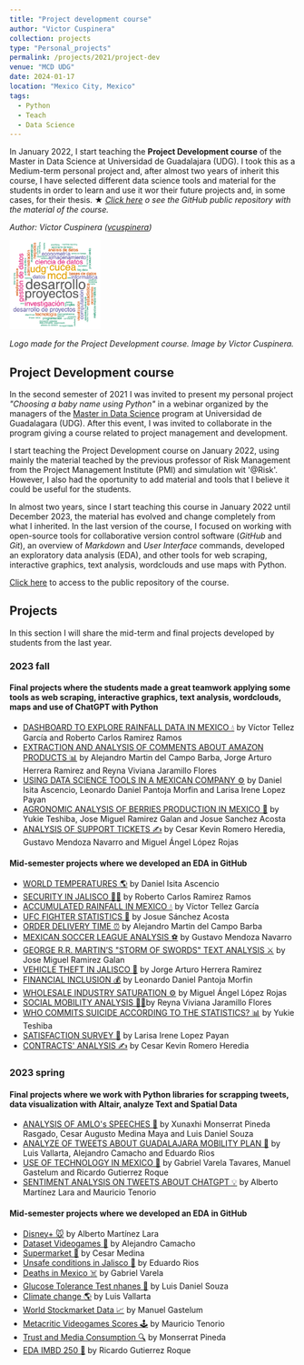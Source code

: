 ```yaml
---
title: "Project development course"
author: "Victor Cuspinera"
collection: projects
type: "Personal_projects"
permalink: /projects/2021/project-dev
venue: "MCD UDG"
date: 2024-01-17
location: "Mexico City, Mexico"
tags:
  - Python
  - Teach
  - Data Science
---
```


In January 2022, I start teaching the __Project Development course__ of the Master in Data Science at Universidad de Guadalajara (UDG). I took this as a Medium-term personal project and, after almost two years of inherit this course, I have selected different data science tools and material for the students in order to learn and use it wor their future projects and, in some cases, for their thesis. 
$\bigstar$ *[Click here](https://github.com/vcuspinera/UDG_MCD_Project_Dev_I) o see the GitHub public repository with the material of the course.*  

*Author: Victor Cuspinera ([vcuspinera](https://github.com/vcuspinera))*  

<img src="/images/project_dev_logo.png" width="160" align="centre">

_Logo made for the Project Development course. Image by Victor Cuspinera._

## Project Development course
In the second semester of 2021 I was invited to present my personal project *"Choosing a baby name using Python"* in a webinar organized by the managers of the [Master in Data Science](https://mcd.cucea.udg.mx) program at Universidad de Guadalagara (UDG). After this event, I was invited to collaborate in the program giving a course related to project management and development.

I start teaching the Project Development course on January 2022, using mainly the material teached by the previous professor of Risk Management from the Project Management Institute (PMI) and simulation wit '@Risk'. However, I also had the oportunity to add material and tools that I believe it could be useful for the students.

In almost two years, since I start teaching this course in January 2022 until December 2023, the material has evolved and change completely from what I inherited. In the last version of the course, I focused on working with open-source tools for collaborative version control software (*GitHub* and *Git*), an overview of *Markdown* and *User Interface* commands, developed an exploratory data analysis (EDA), and other tools for web scraping, interactive graphics, text analysis, wordclouds and use maps with Python. 

[Click here](https://github.com/vcuspinera/UDG_MCD_Project_Dev_I) to access to the public repository of the course.

## Projects
In this section I will share the mid-term and final projects developed by students from the last year.

### 2023 fall

#### Final projects where the students made a great teamwork applying some tools as web scraping, interactive graphics, text analysis, wordclouds, maps and use of ChatGPT with Python

- [DASHBOARD TO EXPLORE RAINFALL DATA IN MEXICO 💧](https://lnkd.in/ddQPFgJ8) by Víctor Tellez García and Roberto Carlos Ramirez Ramos
- [EXTRACTION AND ANALYSIS OF COMMENTS ABOUT AMAZON PRODUCTS 📊](https://lnkd.in/dxtUiJyF) by Alejandro Martin del Campo Barba, Jorge Arturo Herrera Ramirez and Reyna Viviana Jaramillo Flores
- [USING DATA SCIENCE TOOLS IN A MEXICAN COMPANY ⚙️](https://lnkd.in/dEMKYjM5) by Daniel Isita Ascencio, Leonardo Daniel Pantoja Morfin and Larisa Irene Lopez Payan
- [AGRONOMIC ANALYSIS OF BERRIES PRODUCTION IN MEXICO 🍒](https://lnkd.in/dNJ7creD) by Yukie Teshiba, Jose Miguel Ramirez Galan and Josue Sanchez Acosta
- [ANALYSIS OF SUPPORT TICKETS ✍️](https://lnkd.in/d8X9r2wx) by Cesar Kevin Romero Heredia, Gustavo Mendoza Navarro and Miguel Ángel López Rojas

#### Mid-semester projects where we developed an EDA in GitHub

- [WORLD TEMPERATURES 🌎](https://lnkd.in/g8d8KjzR) by Daniel Isita Ascencio
- [SECURITY IN JALISCO 👮‍♀️](https://lnkd.in/gyEbGTBC) by Roberto Carlos Ramirez Ramos
- [ACCUMULATED RAINFALL IN MEXICO 💧](https://lnkd.in/g2BNYBaB) by Víctor Tellez García
- [UFC FIGHTER STATISTICS 👊](https://lnkd.in/gX4M4pXj) by Josue Sánchez Acosta
- [ORDER DELIVERY TIME ⏰](https://lnkd.in/ghq-Zcan) by Alejandro Martin del Campo Barba
- [MEXICAN SOCCER LEAGUE ANALYSIS ⚽️](https://lnkd.in/gEriMWka) by Gustavo Mendoza Navarro
- [GEORGE R.R. MARTIN’S "STORM OF SWORDS" TEXT ANALYSIS ⚔️](https://lnkd.in/geimaKvW) by Jose Miguel Ramirez Galan
- [VEHICLE THEFT IN JALISCO 🚗](https://lnkd.in/gmN8TGSY) by Jorge Arturo Herrera Ramirez
- [FINANCIAL INCLUSION 💰](https://lnkd.in/gZHSjxNQ) by Leonardo Daniel Pantoja Morfin
- [WHOLESALE INDUSTRY SATURATION ⚙️](https://lnkd.in/ghAwSW78) by Miguel Ángel López Rojas
- [SOCIAL MOBILITY ANALYSIS 👩‍🎓](https://lnkd.in/gH8Cnchq)by Reyna Viviana Jaramillo Flores
- [WHO COMMITS SUICIDE ACCORDING TO THE STATISTICS? 📊](https://lnkd.in/gN4MGJtU) by Yukie Teshiba
- [SATISFACTION SURVEY 📕](https://lnkd.in/gSppGUsb) by Larisa Irene Lopez Payan
- [CONTRACTS' ANALYSIS ✍️](https://lnkd.in/gAFQH6b7) by Cesar Kevin Romero Heredia

### 2023 spring

#### Final projects where we work with Python libraries for scrapping tweets, data visualization with Altair, analyze Text and Spatial Data

- [ANALYSIS OF AMLO's SPEECHES 📌](https://lnkd.in/g34tar5k) by Xunaxhi Monserrat Pineda Rasgado, Cesar Augusto Medina Maya and Luis Daniel Souza
- [ANALYZE OF TWEETS ABOUT GUADALAJARA MOBILITY PLAN 🚙](https://lnkd.in/gY6SEj78) by Luis Vallarta, Alejandro Camacho and Eduardo Rios
- [USE OF TECHNOLOGY IN MEXICO 📡](https://lnkd.in/g-xW-p6r) by Gabriel Varela Tavares, Manuel Gastelum and Ricardo Gutierrez Roque
- [SENTIMENT ANALYSIS ON TWEETS ABOUT CHATGPT 💡](https://lnkd.in/gNUKwuMx) by Alberto Martínez Lara and Mauricio Tenorio

#### Mid-semester projects where we developed an EDA in GitHub

- [Disney+ 🐭](https://lnkd.in/dTVN6-Nd) by Alberto Martínez Lara
- [Dataset Videogames 👾](https://lnkd.in/du4kyUuU) by Alejandro Camacho
- [Supermarket 🥕](https://lnkd.in/dcq-U4G5) by Cesar Medina
- [Unsafe conditions in Jalisco 🔫](https://lnkd.in/dWCHXzpG) by Eduardo Rios
- [Deaths in Mexico ☠️](https://lnkd.in/dvRQ4Zsn) by Gabriel Varela
- [Glucose Tolerance Test nhanes 💊](https://lnkd.in/d-FwXRkx) by Luis Daniel Souza
- [Climate change 🌎](https://lnkd.in/dxEwW2vS) by Luis Vallarta
- [World Stockmarket Data 📈](https://lnkd.in/dE3bMc8V) by Manuel Gastelum
- [Metacritic Videogames Scores 🕹️](https://lnkd.in/dncnYA-R) by Mauricio Tenorio
- [Trust and Media Consumption 🔍](https://lnkd.in/dCqpcf8n) by Monserrat Pineda
- [EDA IMBD 250 🎥](https://lnkd.in/dGPSvg_5) by Ricardo Gutierrez Roque
